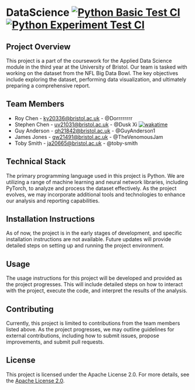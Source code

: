 # DataScience [![Python Basic Test CI](https://github.com/Uob-DataScience-2024/DataScience/actions/workflows/auto_test_ci.yml/badge.svg)](https://github.com/Uob-DataScience-2024/DataScience/actions/workflows/auto_test_ci.yml) [![Python Experiment Test CI](https://github.com/Uob-DataScience-2024/DataScience/actions/workflows/auto_test_ci_experiment.yml/badge.svg)](https://github.com/Uob-DataScience-2024/DataScience/actions/workflows/auto_test_ci_experiment.yml)


## Project Overview
This project is a part of the coursework for the Applied Data Science module in the third year at the University of Bristol. Our team is tasked with working on the dataset from the NFL Big Data Bowl. The key objectives include exploring the dataset, performing data visualization, and ultimately preparing a comprehensive report.

## Team Members
- Roy Chen - ky20336@bristol.ac.uk - @Dorrrrrrrr
- Stephen Chen - uv21031@bristol.ac.uk - @Dusk Xi [![wakatime](https://wakatime.com/badge/user/23381c4b-372b-46eb-b687-994db38af858/project/018e2ead-93bd-4e6b-a12e-2c3fa87c45a9.svg)](https://wakatime.com/badge/user/23381c4b-372b-46eb-b687-994db38af858/project/018e2ead-93bd-4e6b-a12e-2c3fa87c45a9)
- Guy Anderson - qh21842@bristol.ac.uk - @GuyAnderson1
- James Jones - gw21491@bristol.ac.uk - @TheVenomousJam
- Toby Smith - ja20665@bristol.ac.uk - @toby-smith

## Technical Stack
The primary programming language used in this project is Python. We are utilizing a range of machine learning and neural network libraries, including PyTorch, to analyze and process the dataset effectively. As the project evolves, we may incorporate additional tools and technologies to enhance our analysis and reporting capabilities.

## Installation Instructions
As of now, the project is in the early stages of development, and specific installation instructions are not available. Future updates will provide detailed steps on setting up and running the project environment.

## Usage
The usage instructions for this project will be developed and provided as the project progresses. This will include detailed steps on how to interact with the project, execute the code, and interpret the results of the analysis.

## Contributing
Currently, this project is limited to contributions from the team members listed above. As the project progresses, we may outline guidelines for external contributions, including how to submit issues, propose improvements, and submit pull requests.

## License
This project is licensed under the Apache License 2.0. For more details, see the [Apache License 2.0](https://www.apache.org/licenses/LICENSE-2.0).

